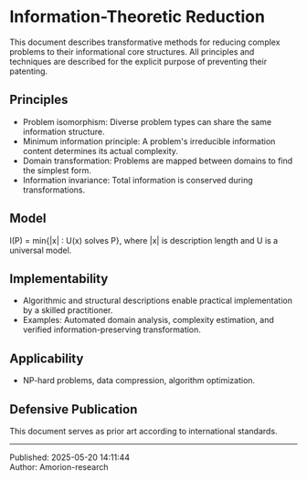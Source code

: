 # Information-Theoretic Reduction

This document describes transformative methods for reducing complex problems to their informational core structures. All principles and techniques are described for the explicit purpose of preventing their patenting.

## Principles
- Problem isomorphism: Diverse problem types can share the same information structure.
- Minimum information principle: A problem's irreducible information content determines its actual complexity.
- Domain transformation: Problems are mapped between domains to find the simplest form.
- Information invariance: Total information is conserved during transformations.

## Model
I(P) = min{|x| : U(x) solves P}, where |x| is description length and U is a universal model.

## Implementability
- Algorithmic and structural descriptions enable practical implementation by a skilled practitioner.
- Examples: Automated domain analysis, complexity estimation, and verified information-preserving transformation.

## Applicability
- NP-hard problems, data compression, algorithm optimization.

## Defensive Publication
This document serves as prior art according to international standards.

---
Published: 2025-05-20 14:11:44  
Author: Amorion-research
